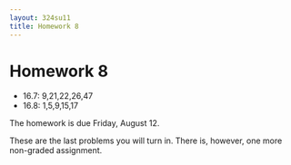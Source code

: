 ```yaml
---
layout: 324su11
title: Homework 8
---
```


# Homework 8

- 16.7: 9,21,22,26,47
- 16.8: 1,5,9,15,17

The homework is due Friday, August 12.

These are the last problems you will turn in. There is, however, one more non-graded assignment.

